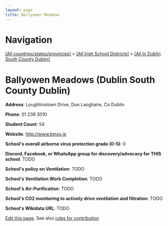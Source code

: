 ```yaml
---
layout: page
title: Ballyowen Meadows
---
```

# Navigation

[[All countries/states/provinces]](../../..) > [[All Irish School Districts]](../..) > [[All In Dublin South County Dublin]](..)

# Ballyowen Meadows (Dublin South County Dublin)

**Address**: Loughlinstown Drive, Dun Laoghaire, Co Dublin

**Phone**: 01 239 3010

**Student Count**: 54

**Website**: <http://www.bmss.ie>

**School's overall airborne virus protection grade (0-5)**: 0

**Discord, Facebook, or WhatsApp group for discovery/advocacy for THIS school**: TODO

**School's policy on Ventilation**: TODO

**School's Ventilation Work Completion**: TODO

**School's Air-Purification**: TODO

**School's CO2 monitoring to actively drive ventilation and filtration**: TODO

**School's Wikidata URL**: TODO


[Edit this page](https://github.com/ventilate-schools/Ireland/edit/main/./Dublin_South_County_Dublin/Ballyowen_Meadows.md). See also [rules for contribution](../../../contribution-rules/)